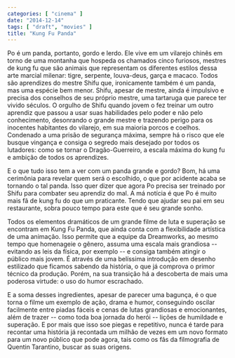 ```yaml
---
categories: [ "cinema" ]
date: "2014-12-14"
tags: [ "draft", "movies" ]
title: "Kung Fu Panda"
---
```

Po é um panda, portanto, gordo e lerdo. Ele vive em um vilarejo chinês
em torno de uma montanha que hospeda os chamados cinco furiosos, mestres
de kung fu que são animais que representam os diferentes estilos dessa
arte marcial milenar: tigre, serpente, louva-deus, garça e macaco. Todos
são aprendizes do mestre Shifu que, ironicamente também é um panda,
mas uma espécie bem menor. Shifu, apesar de mestre, ainda é impulsivo
e precisa dos conselhos de seu próprio mestre, uma tartaruga que
parece ter vivido séculos. O orgulho de Shifu quando jovem o fez
treinar um outro aprendiz que passou a usar suas habilidades pelo
poder e não pelo conhecimento, desonrando o grande mestre e trazendo
perigo para os inocentes habitantes do vilarejo, em sua maioria porcos
e coelhos. Condenado a uma prisão de segurança máxima, sempre há
o risco que ele busque vingança e consiga o segredo mais desejado por
todos os lutadores: como se tornar o Dragão-Guerreiro, a escala máxima
do kung fu e ambição de todos os aprendizes.

E o que tudo isso tem a ver com um panda grande e gordo? Bom, há uma
cerimônia para revelar quem será o escolhido, o que por acidente acaba
se tornando o tal panda. Isso quer dizer que agora Po precisa ser treinado
por Shifu para combater seu aprendiz do mal. A má notícia é que Po é
muito mais fã de kung fu do que um praticante. Tendo que ajudar seu pai
em seu restaurante, sobra pouco tempo para este que é seu grande sonho.

Todos os elementos dramáticos de um grande filme de luta e superação se
encontram em Kung Fu Panda, que ainda conta com a flexibilidade artística
de uma animação. Isso permite que a equipe da Dreamworks, ao mesmo
tempo que homenageie o gênero, assuma uma escala mais grandiosa --
evitando as leis da física, por exemplo -- e consiga também atingir o
público mais jovem. É através de uma belíssima introdução em desenho
estilizado que ficamos sabendo da história, o que já comprova o primor
técnico da produção. Porém, na sua transição há a descoberta de
mais uma poderosa virtude: o uso do humor escrachado.

E a soma desses ingredientes, apesar de parecer uma bagunça, é o
que torna o filme um exemplo de ação, drama e humor, conseguindo
oscilar facilmente entre piadas fáceis e cenas de lutas grandiosas
e emocionantes, além de trazer -- como toda boa jornada do herói --
lições de humildade e superação. E por mais que isso soe piegas e
repetitivo, nunca é tarde para recontar uma história já recontada um
milhão de vezes em um novo formato para um novo público que pode agora,
tais como os fãs da filmografia de Quentin Tarantino, buscar as suas
origens.
